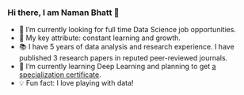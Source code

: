 ### Hi there, I am Naman Bhatt 👋

- 🔭 I’m currently looking for full time Data Science job opportunities.
- 🔑 My key attribute: constant learning and growth.
- 📚 I have 5 years of data analysis and research experience. I have published 3 research papers in reputed peer-reviewed journals.
- 🌱 I’m currently learning Deep Learning and planning to get [a specialization certificate](https://www.coursera.org/specializations/deep-learning).
- 💡 Fun fact: I love playing with data!
